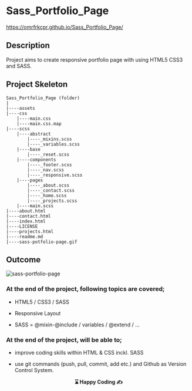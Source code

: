 # Sass_Portfolio_Page

https://omrfrkcpr.github.io/Sass_Portfolio_Page/

## Description

Project aims to create responsive portfolio page with using HTML5 CSS3 and SASS.

## Project Skeleton

```
Sass_Portfolio_Page (folder)
|
|----assets
|----css
    |----main.css
    |----main.css.map
|----scss
    |----abstract
        |----_mixins.scss
        |----_variables.scss
    |----base
        |----_reset.scss
    |----components
        |----_footer.scss
        |----_nav.scss
        |----_responsive.scss
    |----pages
        |----_about.scss
        |----_contact.scss
        |----_home.scss
        |----_projects.scss
    |----main.scss
|----about.html
|----contact.html
|----index.html
|----LICENSE
|----projects.html
|----readme.md
|----sass-potfolio-page.gif
```

## Outcome

![sass-portfolio-page](https://github.com/omrfrkcpr/Sass_Portfolio_Page/assets/77440899/59bb069a-168e-44a7-8ac9-f248201b1741)

### At the end of the project, following topics are covered;

- HTML5 / CSS3 / SASS

- Responsive Layout

- SASS = @mixin-@include / variables / @extend / ...

### At the end of the project, will be able to;

- improve coding skills within HTML & CSS inckl. SASS

- use git commands (push, pull, commit, add etc.) and Github as Version Control System.

<p align="center"> <strong>⌛ Happy Coding  ✍ </strong> </p>
